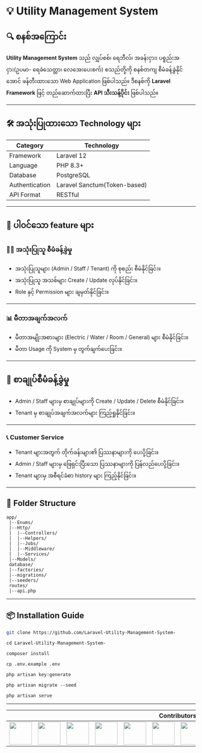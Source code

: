 # 💡 Utility Management System

## 🔍 စနစ်အ‌ကြောင်း

**Utility Management System** သည် လျှပ်စစ်၊ ရေဘီလ်၊ အခန်းငှား၊ ပစ္စည်းအငှား(‌ဥပမာ- ရေခဲသေတ္တာ၊ လေအေးပေးစက်) စသည်တို့ကို စနစ်တကျ စီမံခန့်ခွဲနိုင်အောင် ဖန်တီးထားသော Web Application ဖြစ်ပါသည်။ ဒီစနစ်ကို **Laravel Framework** ဖြင့် တည်ဆောက်ထားပြီး **API သီးသန့်ပိုင်း** ဖြစ်ပါသည်။

---

## 🛠️ အသုံးပြုထားသော Technology များ

| Category       | Technology                   |
| -------------- | ---------------------------- |
| Framework      | Laravel 12                   |
| Language       | PHP 8.3+                     |
| Database       | PostgreSQL                   |
| Authentication | Laravel Sanctum(Token-based) |
| API Format     | RESTful                      |

---

## 🎉 ပါ၀င်သော feature များ

### 👨‍🦱 အသုံးပြုသူ စီမံခန့်ခွဲမှု

-   အသုံးပြုသူများ (Admin / Staff / Tenant) ကို စုစည်း စီမံနိုင်ခြင်း။
-   အသုံးပြုသူ အသစ်များ Create / Update လုပ်နိုင်ခြင်း။
-   Role နှင့် Permission များ ချမှတ်နိုင်ခြင်း။

---

### 📊 မီတာအချက်အလက်

-   မီတာအမျိုးအစားများ (Electric / Water / Room / General) များ စီမံနိုင်ခြင်း။
-   မီတာ Usage ကို System မှ တွက်ချက်ပေးခြင်း။

---

## 📜 စာချုပ်စီမံခန့်ခွဲမှု

-   Admin / Staff များမှ စာချုပ်များကို Create / Update / Delete စီမံနိုင်ခြင်း။
-   Tenant မှ စာချုပ်အချက်အလက်များ ကြည့်ရှုနိုင်ခြင်း။

---

### 📞 Customer Service

-   Tenant များအတွက် တိုက်ခန်းများ၏ ပြဿနာများကို ပေးပို့ခြင်း။
-   Admin / Staff များမှ ဖြေရှင်းပြီးသော ပြဿနာများကို ပြန်လည်ပေးပို့ခြင်း။
-   Tenant များမှ အစီရင်ခံစာ history များ ကြည့်နိုင်ခြင်း။

---

## 📂 Folder Structure

```
app/
 |--Enums/
 |--Http/
 |  |--Controllers/
 |  |--Helpers/
 |  |--Jobs/
 |  |--Middleware/
 |  |--Services/
 |--Models/
 database/
 |--factories/
 |--migrations/
 |--seeders/
 routes/
 |--api.php

```

---

## 📦 Installation Guide

```bash
git clone https://github.com/Laravel-Utility-Management-System-
```
```
cd Laravel-Utility-Management-System-
```
```
composer install
```
```
cp .env.example .env
```
```
php artisan key:generate
```
```
php artisan migrate --seed
```
```
php artisan serve
```

---

<table>
 <thead>
  <tr>
   <th colspan="12">Contributors</th>
  </tr>
 </thead>
    <tbody>
        <tr>
            <td><a href="https://github.com/KaungSettThu1873"><img src="https://github.com/KaungSettThu1873.png" width="60px;"/></a></td>
            <td><a href="https://github.com/hteinlinaungt4"><img src="https://github.com/hteinlinaungt4.png" width="60px;"/></a></td>
           <td><a href="https://github.com/404j361"><img src="https://github.com/404j361.png" width="60px;"/></a></td>
          <td><a href="https://github.com/naingaunglwin-dev"><img src="https://github.com/naingaunglwin-dev.png" width="60px;"/></a></td>
            <td><a href="https://github.com/winminthantdev"><img src="https://github.com/winminthantdev.png" width="60px;"/></a></td>
            <td><a href="https://github.com/AungMinKo-tech"><img src="https://github.com/AungMinKo-tech.png" width="60px;"/></a></td>
           <td><a href="https://github.com/Nyan-MinHtet"><img src="https://github.com/Nyan-MinHtet.png" width="60px;"/></a></td>
           <td><a href="https://github.com/AKThu"><img src="https://github.com/AKThu.png" width="60px;"/></a></td>
           <td><a href="https://github.com/MgKhai"><img src="https://github.com/MgKhai.png" width="60px;"/></a></td>
           <td><a href="https://github.com/Moehtet-hlaing"><img src="https://github.com/Moehtet-hlaing.png" width="60px;"/></a></td>
           <td><a href="https://github.com/crankygrey"><img src="https://github.com/crankygrey.png" width="60px;"/></a></td>
           <td><a href="https://github.com/TueTu"><img src="https://github.com/TueTu.png" width="60px;"/></a></td>
           <td><a href="https://github.com/MadThura"><img src="https://github.com/MadThura.png" width="60px;"/></a></td>
           <td><a href="https://github.com/PhonePyaeKo"><img src="https://github.com/PhonePyaeKo.png" width="60px;"/></a></td>
           <td><a href="https://github.com/PhyoHtetKyaw-Dev"><img src="https://github.com/PhyoHtetKyaw-Dev.png" width="60px;"/></a></td>
           <td><a href="https://github.com/MyatThinzar1259"><img src="https://github.com/MyatThinzar1259.png" width="60px;"/></a></td>
        </tr>
    </tbody>
</table>
